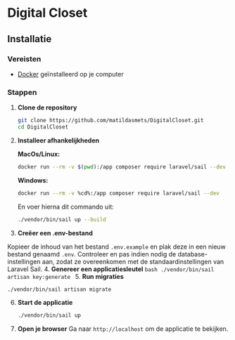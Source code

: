 # Digital Closet

## Installatie

### Vereisten

- [Docker](https://www.docker.com/) geïnstalleerd op je computer

### Stappen

1. **Clone de repository**

   ```bash
   git clone https://github.com/matildasmets/DigitalCloset.git
   cd DigitalCloset
    ```
2. **Installeer afhankelijkheden**

   **MacOs/Linux:**
    ```bash
    docker run --rm -v $(pwd):/app composer require laravel/sail --dev
    ```

   **Windows:**
   ```bash
   docker run --rm -v %cd%:/app composer require laravel/sail --dev
   ```

   En voer hierna dit commando uit:
   ```bash
   ./vendor/bin/sail up --build
   ```
4. **Creëer een .env-bestand**
   
Kopieer de inhoud van het bestand `.env.example` en plak deze in een nieuw bestand genaamd `.env`. Controleer en pas indien nodig de database-instellingen aan, zodat ze overeenkomen met de standaardinstellingen van Laravel Sail.
4. **Genereer een applicatiesleutel**
    ```bash
    ./vendor/bin/sail artisan key:generate
    ```
5. **Run migraties**

   ```bash
   ./vendor/bin/sail artisan migrate
   ```
6. **Start de applicatie**

   ```bash
   ./vendor/bin/sail up
   ```
7. **Open je browser**
   Ga naar `http://localhost` om de applicatie te bekijken.
